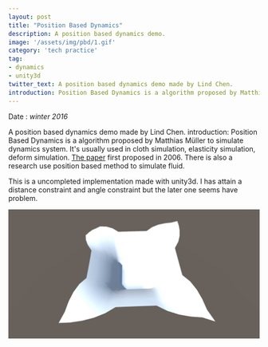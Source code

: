 ```yaml
---
layout: post
title: "Position Based Dynamics"
description: A position based dynamics demo.
image: '/assets/img/pbd/1.gif'
category: 'tech practice'
tag:
- dynamics
- unity3d
twitter_text: A position based dynamics demo made by Lind Chen. 
introduction: Position Based Dynamics is a algorithm proposed by Matthias Müller to simulate dynamics system. It's usually can be used in cloth simulation, elasticity simulation.
---
```


Date : *winter 2016*

A position based dynamics demo made by Lind Chen. 
introduction: Position Based Dynamics is a algorithm proposed by Matthias Müller to simulate dynamics system. It's usually used in cloth simulation, elasticity simulation, deform simulation. [The paper](http://matthias-mueller-fischer.ch/publications/posBasedDyn.pdf) first proposed in 2006. There is also a research use position based method to simulate fluid.

This is a uncompleted implementation made with unity3d. I has attain a distance constraint and angle constraint but the later one seems have problem.

![](/assets/img/pbd/2.jpg)




